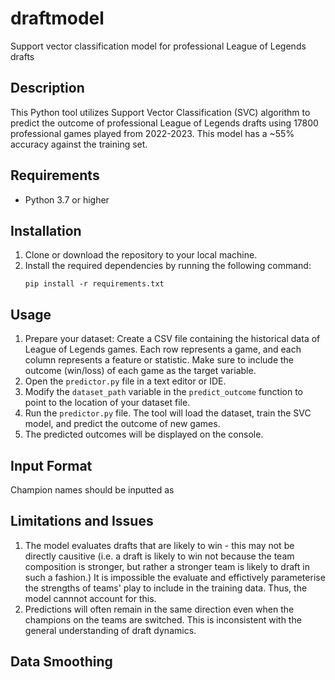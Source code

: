 # draftmodel
Support vector classification model for professional League of Legends drafts

## Description
This Python tool utilizes Support Vector Classification (SVC) algorithm to predict the outcome of professional League of Legends drafts using 17800 professional games played from 2022-2023. This model has a ~55% accuracy against the training set.

## Requirements
- Python 3.7 or higher

## Installation
1. Clone or download the repository to your local machine.
2. Install the required dependencies by running the following command:
   ```
   pip install -r requirements.txt
   ```

## Usage
1. Prepare your dataset: Create a CSV file containing the historical data of League of Legends games. Each row represents a game, and each column represents a feature or statistic. Make sure to include the outcome (win/loss) of each game as the target variable.
2. Open the `predictor.py` file in a text editor or IDE.
3. Modify the `dataset_path` variable in the `predict_outcome` function to point to the location of your dataset file.
4. Run the `predictor.py` file. The tool will load the dataset, train the SVC model, and predict the outcome of new games.
5. The predicted outcomes will be displayed on the console.

## Input Format
Champion names should be inputted as

## Limitations and Issues
1. The model evaluates drafts that are likely to win - this may not be directly causitive (i.e. a draft is likely to win not because the team composition is stronger, but rather a stronger team is likely to draft in such a fashion.) It is impossible the evaluate and effictively parameterise the strengths of teams' play to include in the training data. Thus, the model cannnot account for this.
2. Predictions will often remain in the same direction even when the champions on the teams are switched. This is inconsistent with the general understanding of draft dynamics.

## Data Smoothing
